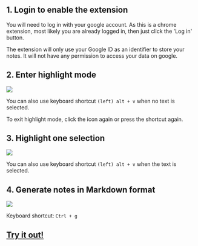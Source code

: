 ## 1. Login to enable the extension

You will need to log in with your google account. As this is a chrome extension, 
most likely you are already logged in, then just click the 'Log in' button.

The extension will only use your Google ID as an identifier to store your notes. 
It will not have any permission to access your data on google. 


## 2. Enter highlight mode 

![](https://github.com/lpimem/hlc/raw/38c2d7d0ea2a08ac23c67bd0608441b27b0dfced/screenshots/highlight%20mode.gif)

You can also use keyboard shortcut `(left) alt + v` when no text is selected. 

To exit highlight mode, click the icon again or press the shortcut again. 


## 3. Highlight one selection 

![](https://github.com/lpimem/hlc/raw/38c2d7d0ea2a08ac23c67bd0608441b27b0dfced/screenshots/highlight%20once.gif) 

You can also use keyboard shortcut `(left) alt + v` when the text is selected. 

## 4. Generate notes in Markdown format

![](https://github.com/lpimem/hlc/raw/97848028423373112a4eb89e8fe8363c3edcfab5/screenshots/generate_notes.gif)

Keyboard shortcut: `Ctrl + g`

## [Try it out!](https://github.com/lpimem/hlc/releases)
